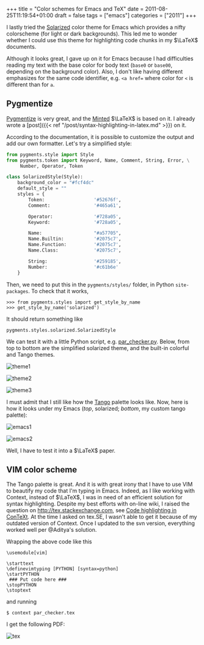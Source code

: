 +++
title = "Color schemes for Emacs and TeX"
date = 2011-08-25T11:19:54+01:00
draft = false
tags = ["emacs"]
categories = ["2011"]
+++

I lastly tried the [Solarized](http://ethanschoonover.com/solarized) color theme for Emacs which provides a nifty colorscheme (for light or dark backgrounds). This led me to wonder whether I could use this theme for highlighting code chunks in my $\LaTeX$ documents.

Although it looks great, I gave up on it for Emacs because I had difficulties reading my text with the base color for body text (`base0` or `base00`, depending on the background color). Also, I don't like having different emphasizes for the same code identifier, e.g. `<a href=` where color for `<` is different than for `a`.

## Pygmentize 

[Pygmentize](http://pygments.org/) is very great, and the [Minted](http://code.google.com/p/minted/) $\LaTeX$ is based on it. I already wrote a [post]({{< ref "/post/syntax-highlighting-in-latex.md" >}}) on it.

According to the documentation, it is possible to customize the output and add our own formatter. Let's try a simplified style:

```python
from pygments.style import Style
from pygments.token import Keyword, Name, Comment, String, Error, \
     Number, Operator, Token

class SolarizedStyle(Style):
    background_color = "#fcf4dc"
    default_style = ""
    styles = {
        Token:                  '#52676f',
        Comment:                '#465a61',

        Operator:               '#728a05',       
        Keyword:                '#728a05',

        Name:                   "#a57705",
        Name.Builtin:           '#2075c7',
        Name.Function:          '#2075c7',
        Name.Class:             '#2075c7',

        String:                 '#259185',
        Number:                 '#c61b6e'
    }
```

Then, we need to put this in the `pygments/styles/` folder, in Python `site-packages`. To check that it works,

```
>>> from pygments.styles import get_style_by_name
>>> get_style_by_name('solarized')
```

It should return something like

```
pygments.styles.solarized.SolarizedStyle
```

We can test it with a little Python script, e.g. <i class="fa fa-file-code-o fa-1x"></i> [par_checker.py](http://www.aliquote.org/pub/par_checker.py). Below, from top to bottom are the simplified solarized theme, and the built-in colorful and Tango themes.

![theme1](/img/20110825194440.png)

![theme2](/img/20110825123125.png)

![theme3](/img/20110825123101.png)

I must admit that I still like how the [Tango](http://tango.freedesktop.org/Tango_Icon_Theme_Guidelines) palette looks like. Now, here is how it looks under my Emacs (*top*, solarized; *bottom*, my custom tango palette):

![emacs1](/img/20110825200518.png)

![emacs2](/img/20110825200350.png)

Well, I have to test it into a $\LaTeX$ paper.

## VIM color scheme 

The Tango palette is great. And it is with great irony that I have to use VIM to beautify my code that I'm typing in Emacs. Indeed, as I like working with Context, instead of $\LaTeX$, I was in need of an efficient solution for syntax highlighting. Despite my best efforts with on-line wiki, I raised the question on <http://tex.stackexchange.com>, see [Code highlighting in ConTeXt](http://tex.stackexchange.com/questions/7789/code-highlighting-in-context). At the time I asked on tex.SE, I wasn't able to get it because of my outdated version of Context. Once I updated to the svn version, everything worked well per @Aditya's solution.


Wrapping the above code like this

```
\usemodule[vim]

\starttext
\definevimtyping [PYTHON] [syntax=python]
\startPYTHON
 ### Put code here ###
\stopPYTHON
\stoptext
```

and running

```
$ context par_checker.tex
```

I get the following PDF:

![tex](/img/20110825195205.png)

